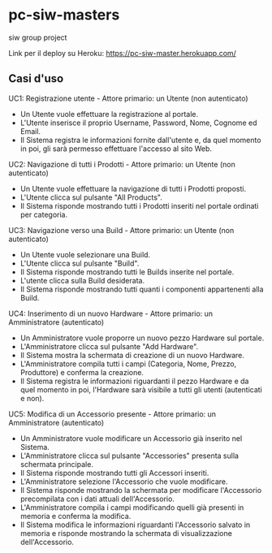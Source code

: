 # pc-siw-masters
 siw group project

Link per il deploy su Heroku: 
https://pc-siw-master.herokuapp.com/

## Casi d'uso

UC1: Registrazione utente - Attore primario: un Utente (non autenticato)
- Un Utente vuole effettuare la registrazione al portale.
- L'Utente inserisce il proprio Username, Password, Nome, Cognome ed Email.
- Il Sistema registra le informazioni fornite dall'utente e, da quel momento in poi, gli sarà permesso effettuare l'accesso al sito Web.

UC2: Navigazione di tutti i Prodotti - Attore primario: un Utente (non autenticato)
- Un Utente vuole effettuare la navigazione di tutti i Prodotti proposti.
- L'Utente clicca sul pulsante "All Products".
- Il Sistema risponde mostrando tutti i Prodotti inseriti nel portale ordinati per categoria.
 

UC3: Navigazione verso una Build - Attore primario: un Utente (non autenticato)
- Un Utente vuole selezionare una Build.
- L'Utente clicca sul pulsante "Build".
- Il Sistema risponde mostrando tutti le Builds inserite nel portale.
- L'utente clicca sulla Build desiderata.
- Il Sistema risponde mostrando tutti quanti i componenti appartenenti alla Build.

UC4: Inserimento di un nuovo Hardware - Attore primario: un Amministratore (autenticato)
- Un Amministratore vuole proporre un nuovo pezzo Hardware sul portale.
- L'Amministratore clicca sul pulsante "Add Hardware".
- Il Sistema mostra la schermata di creazione di un nuovo Hardware.
- L'Amministratore compila tutti i campi (Categoria, Nome, Prezzo, Produttore) e conferma la creazione.
- Il Sistema registra le informazioni riguardanti il pezzo Hardware e da quel momento in poi, l'Hardware sarà visibile a tutti gli utenti (autenticati e non).

UC5: Modifica di un Accessorio presente - Attore primario: un Amministratore (autenticato)
- Un Amministratore vuole modificare un Accessorio già inserito nel Sistema.
- L'Amministratore clicca sul pulsante "Accessories" presenta sulla schermata principale.
- Il Sistema risponde mostrando tutti gli Accessori inseriti.
- L'Amministratore selezione l'Accessorio che vuole modificare.
- Il Sistema risponde mostrando la schermata per modificare l'Accessorio precompilata con i dati attuali dell'Accessorio.
- L'Amministratore compila i campi modificando quelli già presenti in memoria e conferma la modifica.
- Il Sistema modifica le informazioni riguardanti l'Accessorio salvato in memoria e risponde mostrando la schermata di visualizzazione dell'Accessorio.